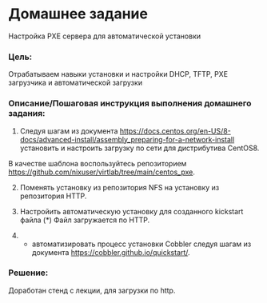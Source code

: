 # Домашнее задание

Настройка PXE сервера для автоматической установки

### Цель:

Отрабатываем навыки установки и настройки DHCP, TFTP, PXE загрузчика и автоматической загрузки

### Описание/Пошаговая инструкция выполнения домашнего задания:
1. Следуя шагам из документа https://docs.centos.org/en-US/8-docs/advanced-install/assembly_preparing-for-a-network-install установить и настроить загрузку по сети для дистрибутива CentOS8.

В качестве шаблона воспользуйтесь репозиторием https://github.com/nixuser/virtlab/tree/main/centos_pxe.

2. Поменять установку из репозитория NFS на установку из репозитория HTTP.

3. Настройить автоматическую установку для созданного kickstart файла (*) Файл загружается по HTTP.

4. * автоматизировать процесс установки Cobbler cледуя шагам из документа https://cobbler.github.io/quickstart/.

### Решение:

Доработан стенд с лекции, для загрузки по http.

